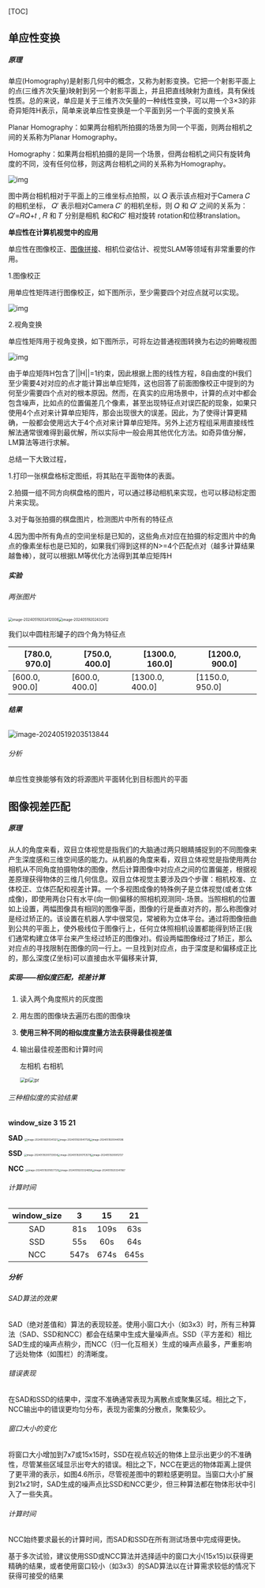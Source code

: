 

[TOC]



## 单应性变换

##### 原理

单应(Homography)是射影几何中的概念，又称为射影变换。它把一个射影平面上的点(三维齐次矢量)映射到另一个射影平面上，并且把直线映射为直线，具有保线性质。总的来说，单应是关于三维齐次矢量的一种线性变换，可以用一个3×3的非奇异矩阵H表示，简单来说单应性变换是一个平面到另一个平面的变换关系

Planar Homography：如果两台相机所拍摄的场景为同一个平面，则两台相机之间的关系称为Planar Homography。

Homography：如果两台相机拍摄的是同一个场景，但两台相机之间只有旋转角度的不同，没有任何位移，则这两台相机之间的关系称为Homography。

![img](.\assets\v2-9b76c047c917c8a05a370c314c6e775f_1440w.webp)

图中两台相机相对于平面上的三维坐标点拍照，以 𝑄 表示该点相对于Camera 𝐶 的相机坐标， 𝑄′ 表示相对Camera 𝐶′ 的相机坐标，则 𝑄 和 𝑄′ 之间的关系为： 𝑄′=𝑅𝑄+𝑡 , 𝑅 和 𝑇 分别是相机 和𝐶和𝐶′ 相对旋转 rotation和位移translation。

**单应性在计算机视觉中的应用**

单应性在图像校正、[图像拼接](https://so.csdn.net/so/search?q=图像拼接&spm=1001.2101.3001.7020)、相机位姿估计、视觉SLAM等领域有非常重要的作用。

1.图像校正

  用单应性矩阵进行图像校正，如下图所示，至少需要四个对应点就可以实现。

![img](.\assets\b1d0f9ba87a748c8a67b26ca5011f386.jpeg)

2.视角变换

  单应性矩阵用于视角变换，如下图所示，可将左边普通视图转换为右边的俯瞰视图

![img](.\assets\abed0636729e45129ab1479e7486d81f-1716121295746-37.jpeg)

由于单应矩阵H包含了||H||=1约束，因此根据上图的线性方程，8自由度的H我们至少需要4对对应的点才能计算出单应矩阵，这也回答了前面图像校正中提到的为何至少需要四个点对的根本原因。然而，在真实的应用场景中，计算的点对中都会包含噪声，比如点的位置偏差几个像素，甚至出现特征点对误匹配的现象，如果只使用4个点对来计算单应矩阵，那会出现很大的误差。因此，为了使得计算更精确，一般都会使用远大于4个点对来计算单应矩阵。另外上述方程组采用直接线性解法通常很难得到最优解，所以实际中一般会用其他优化方法。如奇异值分解，LM算法等进行求解。

总结一下大致过程，

  1.打印一张棋盘格标定图纸，将其贴在平面物体的表面。

  2.拍摄一组不同方向棋盘格的图片，可以通过移动相机来实现，也可以移动标定图片来实现。

  3.对于每张拍摄的棋盘图片，检测图片中所有的特征点 

  4.因为图中所有角点的空间坐标是已知的，这些角点对应在拍摄的标定图片中的角点的像素坐标也是已知的，如果我们得到这样的N>=4个匹配点对（越多计算结果越鲁棒），就可以根据LM等优化方法得到其单应矩阵H



##### 实验

###### 两张图片

<img src=".\assets\image-20240519202412008.png" alt="image-20240519202412008" style="zoom:50%;" /><img src=".\assets\image-20240519202432412.png" alt="image-20240519202432412" style="zoom:50%;" />

我们以中圆柱形罐子的四个角为特征点

| [780.0, 970.0] | [750.0, 400.0] | [1300.0, 160.0] | [1200.0, 900.0] |
| -------------- | -------------- | --------------- | --------------- |
| [600.0, 900.0] | [600.0, 400.0] | [1300.0, 400.0] | [1150.0, 950.0] |

###### **结果**

![image-20240519203513844](.\assets\image-20240519203513844-1716122116668-40.png)

###### 分析

单应性变换能够有效的将源图片平面转化到目标图片的平面

## 图像视差匹配

##### 原理

​	从人的角度来看，双目立体视觉是指我们的大脑通过两只眼睛捕捉到的不同图像来产生深度感和三维空间感的能力。从机器的角度来看，双目立体视觉是指使用两台相机从不同角度拍摄物体的图像，然后计算图像中对应点之间的位置偏差，根据视差原理获得物体的三维几何信息。双目立体视觉主要涉及四个步骤：相机校准、立体校正、立体匹配和视差计算。一个多视图成像的特殊例子是立体视觉(或者立体成像)，即使用两台只有水平(向一侧)偏移的照相机观测同-.场景。当照相机的位置如上设置，两幅图像具有相同的图像平面，图像的行是垂直对齐的，那么称图像对是经过矫正的。该设置在机器人学中很常见，常被称为立体平台。通过将图像扭曲到公共的平面上，使外极线位于图像行上，任何立体照相机设置都能得到矫正(我们通常构建立体平台来产生经过矫正的图像对)。假设两幅图像经过了矫正，那么对应点的寻找限制在图像的同一行上。一旦找到对应点，由于深度是和偏移成正比的，那么深度(Z坐标)可以直接由水平偏移来计算,



##### 实现——相似度匹配，视差计算

1. 读入两个角度照片的灰度图

2. 用左图的图像块去遍历右图的图像块

3. **使用三种不同的相似度度量方法去获得最佳视差值**

4. 输出最佳视差图和计算时间

   

   左相机													右相机

   

   <img src=".\assets\pl-1716119752093-15-1716119755985-17.png" alt="pl" style="zoom: 67%;" /><img src=".\assets\pr-1716119775474-19-1716119801505-21.png" alt="pr" style="zoom: 67%;" />

###### 三种相似度的实验结果



**window_size 						3											15											21**

**SAD**					<img src=".\assets\image-20240519200341321-1716120224195-23.png" alt="image-20240519200341321" style="zoom: 33%;" /><img src=".\assets\image-20240519200417126-1716120260693-25.png" alt="image-20240519200417126" style="zoom:33%;" /><img src=".\assets\image-20240519200440596.png" alt="image-20240519200440596" style="zoom:33%;" />

**SSD**					<img src=".\assets\image-20240519200733934.png" alt="image-20240519200733934" style="zoom:33%;" /><img src=".\assets\image-20240519200753579.png" alt="image-20240519200753579" style="zoom:33%;" /><img src=".\assets\image-20240519200812137.png" alt="image-20240519200812137" style="zoom:33%;" />

**NCC**					<img src=".\assets\image-20240519201657729.png" alt="image-20240519201657729" style="zoom: 33%;" /><img src=".\assets\image-20240519203324658.png" alt="image-20240519203324658" style="zoom:33%;" /><img src=".\assets\image-20240519203347867.png" alt="image-20240519203347867" style="zoom:33%;" />





###### 计算时间

| window_size |  3   |  15  |  21  |
| :---------: | :--: | :--: | :--: |
|     SAD     | 81s  | 109s | 63s  |
|     SSD     | 55s  | 60s  | 64s  |
|     NCC     | 547s | 674s | 645s |



##### 分析



###### SAD算法的效果

SAD（绝对差值和）算法的表现较差。使用小窗口大小（如3x3）时，所有三种算法（SAD、SSD和NCC）都会在结果中生成大量噪声点。SSD（平方差和）相比SAD生成的噪声点稍少，而NCC（归一化互相关）生成的噪声点最多，严重影响了远处物体（如围栏）的清晰度。

###### 错误表现

在SAD和SSD的结果中，深度不准确通常表现为离散点或聚集区域。相比之下，NCC输出中的错误更均匀分布，表现为密集的分散点，聚集较少。

###### 窗口大小的变化

将窗口大小增加到7x7或15x15时，SSD在视点较近的物体上显示出更少的不准确性，尽管某些区域显示出夸大的错误。相比之下，NCC在更远的物体距离上提供了更平滑的表示，如图4.6所示，尽管视差图中的颗粒感更明显。当窗口大小扩展到21x21时，SAD生成的噪声点比SSD和NCC更少，但三种算法都在物体形状中引入了一些失真。

###### 计算时间

NCC始终要求最长的计算时间，而SAD和SSD在所有测试场景中完成得更快。



基于多次试验，建议使用SSD或NCC算法并选择适中的窗口大小(15x15)以获得更精确的结果，或者使用窗口较小（如3x3）的SAD算法以在计算需求较低的情况下获得可接受的结果